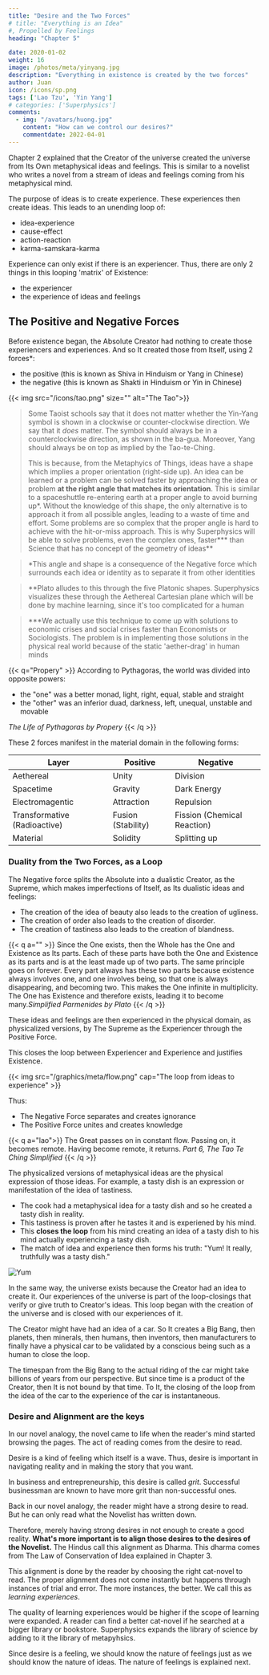 ```yaml
---
title: "Desire and the Two Forces"
# title: "Everything is an Idea"
#, Propelled by Feelings
heading: "Chapter 5"

date: 2020-01-02
weight: 16
image: /photos/meta/yinyang.jpg
description: "Everything in existence is created by the two forces"
author: Juan
icon: /icons/sp.png
tags: ['Lao Tzu', 'Yin Yang']
# categories: ['Superphysics']
comments:
  - img: "/avatars/huong.jpg"
    content: "How can we control our desires?"
    commentdate: 2022-04-01
---
```




Chapter 2 explained that the Creator of the universe created the universe from Its Own metaphysical ideas and feelings. This is similar to a novelist who writes a novel from a stream of ideas and feelings coming from his metaphysical mind. 

The purpose of ideas is to create experience. These experiences then create ideas. This leads to an unending loop of:
- idea-experience
- cause-effect
- action-reaction
- karma-samskara-karma 


Experience can only exist if there is an experiencer. Thus, there are only 2 things in this looping 'matrix' of Existence: 
- the experiencer
- the experience of ideas and feelings


## The Positive and Negative Forces

Before existence began, the Absolute Creator had nothing to create those experiencers and experiences. And so It created those from Itself, using 2 forces*:
- the positive (this is known as Shiva in Hinduism or Yang in Chinese)
- the negative (this is known as Shakti in Hinduism or Yin in Chinese)

{{< img src="/icons/tao.png" size="" alt="The Tao">}}



> Some Taoist schools say that it does not matter whether the Yin-Yang symbol is shown in a clockwise or counter-clockwise direction. We say that it *does* matter. The symbol should always be in a counterclockwise direction, as shown in the ba-gua. Moreover, Yang should always be on top as implied by the Tao-te-Ching. <p> This is because, from the Metaphyics of Things, ideas have a shape which implies a proper orientation (right-side up). An idea can be learned or a problem can be solved faster by approaching the idea or problem <b>at the right angle that matches its orientation</b>. This is similar to a spaceshuttle re-entering earth at a proper angle to avoid burning up*. Without the knowledge of this shape, the only alternative is to approach it from all possible angles, leading to a waste of time and effort. Some problems are so complex that the proper angle is hard to achieve with the hit-or-miss approach. This is why Superphysics will be able to solve problems, even the complex ones, faster*** than Science that has no concept of the geometry of ideas**</p>


> *This angle and shape is a consequence of the Negative force which surrounds each idea or identity as to separate it from other identities


> **Plato alludes to this through the five Platonic shapes. Superphysics visualizes these through the Aethereal Cartesian plane which will be done by machine learning, since it's too complicated for a human 

> ***We actually use this technique to come up with solutions to economic crises and social crises faster than Economists or Sociologists. The problem is in implementing those solutions in the physical real world because of the static 'aether-drag' in human minds   



{{< q="Propery" >}}
According to Pythagoras, the world was divided into opposite powers:
<ul>
<li>the "one" was a better monad, light, right, equal, stable and straight</li>
<li>the "other" was an inferior duad, darkness, left, unequal, unstable and movable</li>
</ul>
<cite>The Life of Pythagoras by Propery</cite>
{{< /q >}}


These 2 forces manifest in the material domain in the following forms:

Layer | Positive | Negative
--- | --- | ---
Aethereal | Unity | Division
Spacetime | Gravity | Dark Energy  
Electromagentic| Attraction | Repulsion
Transformative (Radioactive) | Fusion (Stability) | Fission (Chemical Reaction)
Material | Solidity | Splitting up



### Duality from the Two Forces, as a Loop

The Negative force splits the Absolute into a dualistic Creator, as the Supreme, which makes imperfections of Itself, as Its dualistic ideas and feelings:
- The creation of the idea of beauty also leads to the creation of ugliness. 
- The creation of order also leads to the creation of disorder. 
- The creation of tastiness also leads to the creation of blandness.


{{< q a="" >}}
Since the One exists, then the Whole has the One and Existence as Its parts. Each of these parts have both the One and Existence as its parts and is at the least made up of two parts. The same principle goes on forever. Every part always has these two parts because existence always involves one, and one involves being, so that one is always disappearing, and becoming two. This makes the One infinite in multiplicity. The One has Existence and therefore exists, leading it to become many.<cite>Simplified Parmenides by Plato</cite>
{{< /q >}}


These ideas and feelings are then experienced in the physical domain, as physicalized versions, by The Supreme as the Experiencer through the Positive Force.

This closes the loop between Experiencer and Experience and justifies Existence. 

{{< img src="/graphics/meta/flow.png" cap="The loop from ideas to experience" >}}

Thus:
- The Negative Force separates and creates ignorance
- The Positive Force unites and creates knowledge


{{< q a="lao">}} 
The Great passes on in constant flow. Passing on, it becomes remote.  Having become remote, it returns.
<cite>Part 6, The Tao Te Ching Simplified</cite>
{{< /q >}} 




The physicalized versions of metaphysical ideas are the physical expression of those ideas. <!-- Since ideas and feelings exist before their physical counterparts, we can say that the latter are expressions of such ideas.  --> For example, a tasty dish is an expression or manifestation of the idea of tastiness. 
- The cook had a metaphysical idea for a tasty dish and so he created a tasty dish in reality.
- This tastiness is proven after he tastes it and is experiened by his mind.
- This **closes the loop** from his mind creating an idea of a tasty dish to his mind actually experiencing a tasty dish.
- The match of idea and experience then forms his truth: "Yum! It really, truthfully was a tasty dish."

![Yum](/photos/psych/eat.jpg) 


In the same way, the universe exists because the Creator had an idea to create it. Our experiences of the universe is part of the loop-closings that verify or give truth to Creator's ideas. This loop began with the creation of the universe and is closed with our experiences of it. 

The Creator might have had an idea of a car. So It creates a Big Bang, then planets, then minerals, then humans, then inventors, then  manufacturers to finally have a physical car to be validated by a conscious being such as a human to close the loop. 

<!-- Everything that we perceive in the universe therefore is an expression of the latent ideas of the Creator that It makes from Itself. 

The Creator had an idea of tastiness among Its infinite ideas. So It created the universe, via a 'Big Bang' to create stars that created matter that led to life that led to humans who could cook a delicious dish which was completed when it was actually tasted by someone who validated the idea by saying "Yum!". 
 -->

The timespan from the Big Bang to the actual riding of the car might take billions of years from our perspective. But since time is a product of the Creator, then It is not bound by that time. To It, the closing of the loop from the idea of the car to the experience of the car is instantaneous.  




### Desire and Alignment are the keys

In our novel analogy, the novel came to life when the reader's mind started browsing the pages. The act of reading comes from the desire to read. 

Desire is a kind of feeling which itself is a wave. Thus, desire is important in navigating reality and in making the story that you want.

In business and entrepreneurship, this desire is called *grit*. Successful businessman are known to have more grit than non-successful ones. 

<!-- Investors invest in entrepreneurs that have the most grit. Superphysics can help the businessman, or any human that has a goal, to experience his goal by explaining the metaphysics of grit and desire.  -->

Back in our novel analogy, the reader might have a strong desire to read. But he can only read what the Novelist has written down. 

Therefore, merely having strong desires in not enough to create a good reality. **What's more important is to align those desires to the desires of the Novelist.** The Hindus call this alignment as Dharma. This dharma comes from The Law of Conservation of Idea explained in Chapter 3. 

This alignment is done by the reader by choosing the right cat-novel to read. The proper alignment does not come instantly but happens through instances of trial and error. The more instances, the better. We call this as *learning experiences*.  

The quality of learning experiences would be higher if the scope of learning were expanded. A reader can find a better cat-novel if he searched at a bigger library or bookstore. Superphysics expands the library of science by adding to it the library of metapyhsics. 

Since desire is a feeling, we should know the nature of feelings just as we should know the nature of ideas. The nature of feelings is explained next.  

<!-- Nowadays, the advancement science has led to economic growth, but has also opened up new problems:

- Global warming
  - Disasters like floods, mass extinction
  - Seasons being hotter or cooler than normal
- Covid (The reduced cost of air travel allowed Covid to spread quickly)
- Poverty and Inequality 
- Political instability 
  - Terrorism (since 9/11, terrorists have used airplane technology)
  - Migrant crises

There is clearly a desire to solve them. But no solution has been found because the learning experiences have been confined away from metaphysics.  


## Let's Solve Problems Inside the Matrix

Superphysics uses the blending of science (particles) and metaphysics (waves) to find the solutions and implement them faster than ordinary science or philosophy. This will help create a *dharmic* reality that is in line with the Metaphysics of Things inside the Matrix of Existence. 

Since prevention is better than cure, then AI will be the key to discover the patterns of feelings to make sure we stick to the dharma and avoid giving problems to ourselves.

The concept of a metaphysical domain allows us to explain the properties of metaphysical ideas. This then leads to our Law of Conservation of Idea, which is the base for the Law of Conservation of Matter and Energy.

 -->
